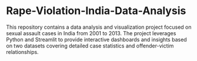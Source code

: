 # Rape-Violation-India-Data-Analysis
This repository contains a data analysis and visualization project focused on sexual assault cases in India from 2001 to 2013. The project leverages Python and Streamlit to provide interactive dashboards and insights based on two datasets covering detailed case statistics and offender-victim relationships.
